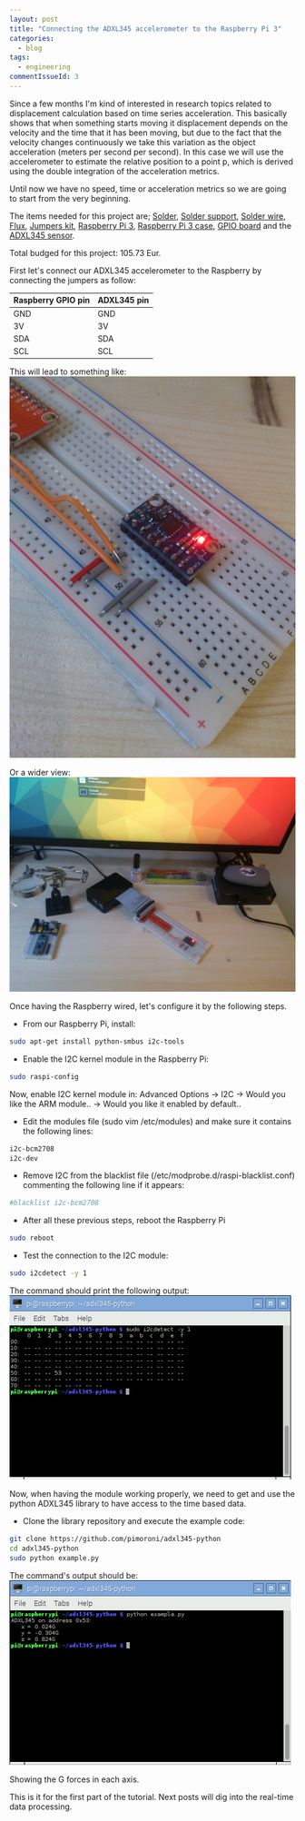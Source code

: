 ```yaml
---
layout: post
title: "Connecting the ADXL345 accelerometer to the Raspberry Pi 3"
categories:
  - blog
tags:
  - engineering
commentIssueId: 3
---
```


Since a few months I'm kind of interested
in research topics related to displacement
calculation based on time series acceleration.
This basically shows that when something starts
moving it displacement depends  on the velocity
and the time that it has been moving, but due
to the fact that the velocity changes continuously
we take this variation as the object acceleration
(meters per second per second).
In this case we will use the accelerometer to estimate
the relative position to a point p, which is derived
using the double integration of the acceleration metrics.

Until now we have no speed, time or acceleration metrics so
we are going to start from the very beginning.

The items needed for this project are;
[Solder](https://www.amazon.es/gp/product/B005I4QCB4),
[Solder support](https://www.amazon.es/gp/product/B001BMSBD4),
[Solder wire](https://www.amazon.es/gp/product/B000LFTN1G),
[Flux](https://www.amazon.es/gp/product/B00CIOVF8W),
[Jumpers kit](https://www.amazon.es/gp/product/B0144HG2RE),
[Raspberry Pi 3](https://www.amazon.es/gp/product/B01CD5VC92),
[Raspberry Pi 3 case](https://www.amazon.es/gp/product/B00W7S1BFG),
[GPIO board](https://www.amazon.es/gp/product/B0144HFO0A) and the
[ADXL345 sensor](https://www.amazon.es/gp/product/B0151FIBZO).

Total budged for this project: 105.73 Eur.

First let's connect our ADXL345 accelerometer to the Raspberry by connecting
the jumpers as follow:

| Raspberry GPIO pin | ADXL345 pin |
| ------------------ |-------------|
| GND                | GND         |
| 3V                 | 3V          |
| SDA                | SDA         |
| SCL                | SCL         |

This will lead to something like:
![](/static/accel/accelerometer-01-build.jpeg)

Or a wider view:
![](/static/accel/accelerometer-00-build.jpeg)

Once having the Raspberry wired, let's configure it by the following steps.

* From our Raspberry Pi, install:

```bash
sudo apt-get install python-smbus i2c-tools
```

* Enable the I2C kernel module in the Raspberry Pi:

```bash
sudo raspi-config
```

Now, enable I2C kernel module in:
Advanced Options -> I2C -> Would you like the ARM module.. -> Would you like it enabled by default..

* Edit the modules file (sudo vim /etc/modules) and make sure it contains the following lines:

```bash
i2c-bcm2708
i2c-dev
```

* Remove I2C from the blacklist file (/etc/modprobe.d/raspi-blacklist.conf)
commenting the following line if it appears:

```bash
#blacklist i2c-bcm2708
```

* After all these previous steps, reboot the Raspberry Pi

```bash
sudo reboot
```

* Test the connection to the I2C module:

```bash
sudo i2cdetect -y 1
```
The command should print the following output:
![](/static/accel/accelerometer-02-port-test.png)


Now, when having the module working properly, we need to get and use
the python ADXL345 library to have access to the time based data.

* Clone the library repository and execute the example code:

```bash
git clone https://github.com/pimoroni/adxl345-python
cd adxl345-python
sudo python example.py
```
The command's output should be:
![](/static/accel/accelerometer-03-g-test.png)

Showing the G forces in each axis.

This is it for the first part of the tutorial.
Next posts will dig into the real-time data processing.


